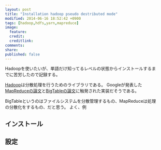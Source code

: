 ```yaml
---
layout: post
title: "Installation hadoop pseudo destributed mode"
modified: 2014-06-16 18:52:42 +0900
tags: [hadoop,hdfs,yarn,mapreduce]
image:
  feature: 
  credit: 
  creditlink: 
comments: 
share:
published: false 
---
```


Hadoopを使いたいが、単語だけ知ってるレベルの状態からインストールするまでに苦労したので記録する。

[Hadoop](http://hadoop.apache.org/)は分散処理を行うためのライブラリである。
Googleが発表した[MapReduceの論文](http://research.google.com/archive/mapreduce.html)と[BigTableの論文](http://research.google.com/archive/bigtable.html)に触発された実装だそうである。

BigTableというのはファイルシステムを分散管理するもの、MapReduceは処理の分散化をするもの、だと思う。
よく、例

## インストール

## 設定

##